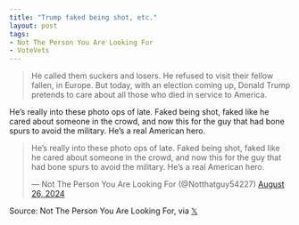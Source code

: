 ```yaml
---
title: "Trump faked being shot, etc."
layout: post
tags:
- Not The Person You Are Looking For
- VoteVets
---
```


> He called them suckers and losers. He refused to visit their fellow fallen, in Europe. But today, with an election coming up, Donald Trump pretends to care about all those who died in service to America.

He’s really into these photo ops of late. Faked being shot, faked like he cared about someone in the crowd, and now this for the guy that had bone spurs to avoid the military. He’s a real American hero.

<blockquote class="twitter-tweet"><p lang="en" dir="ltr">He’s really into these photo ops of late. Faked being shot, faked like he cared about someone in the crowd, and now this for the guy that had bone spurs to avoid the military. He’s a real American hero.</p>&mdash; Not The Person You Are Looking For (@Notthatguy54227) <a href="https://twitter.com/Notthatguy54227/status/1828104265858236544?ref_src=twsrc%5Etfw">August 26, 2024</a></blockquote> <script async src="https://platform.twitter.com/widgets.js" charset="utf-8"></script>

Source: Not The Person You Are Looking For, via [𝕏](https://x.com)
